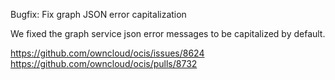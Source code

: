 Bugfix: Fix graph JSON error capitalization

We fixed the graph service json error messages to be capitalized by default.

https://github.com/owncloud/ocis/issues/8624
https://github.com/owncloud/ocis/pulls/8732
